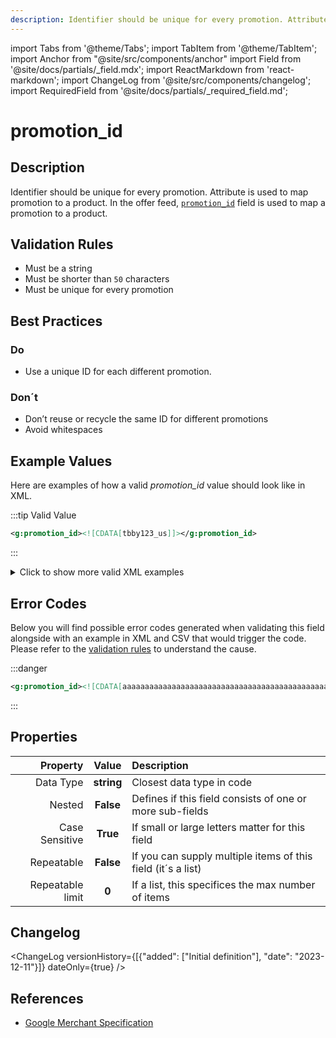 ```yaml
---
description: Identifier should be unique for every promotion. Attribute is used to map promotion to a product. In the offer feed, [`promotion_id`](/fields/offer/promotion_id.md) field is used to map a promotion to a product.
---
```


import Tabs from '@theme/Tabs';
import TabItem from '@theme/TabItem';
import Anchor from "@site/src/components/anchor"
import Field from '@site/docs/partials/_field.mdx';
import ReactMarkdown from 'react-markdown';
import ChangeLog from '@site/src/components/changelog';
import RequiredField from '@site/docs/partials/_required_field.md';

# promotion_id

<RequiredField/>

## Description

Identifier should be unique for every promotion. Attribute is used to map promotion to a product. In the offer feed, [`promotion_id`](/fields/offer/promotion_id.md) field is used to map a promotion to a product.






## Validation Rules

- Must be a string
- Must be shorter than `50` characters
- Must be unique for every promotion


## Best Practices


### Do

- Use a unique ID for each different promotion.



### Don´t

- Don’t reuse or recycle the same ID for different promotions
- Avoid whitespaces




## Example Values

Here are examples of how a valid *promotion_id* value should look like in XML.


:::tip Valid Value

```xml
<g:promotion_id><![CDATA[tbby123_us]]></g:promotion_id>
```

:::

<details>
  <summary>Click to show more valid XML examples</summary>
  <div>

```xml
<g:promotion_id><![CDATA[tbby123_us]]></g:promotion_id>
```


  </div>
</details>


## Error Codes

Below you will find possible error codes generated when validating this field alongside with an example in XML and CSV that would trigger the code. Please refer to the [validation rules](#validation-rules) to understand the cause.


:::danger <Anchor id="validation_invalid_length" title="validation_invalid_length" />

```xml
<g:promotion_id><![CDATA[aaaaaaaaaaaaaaaaaaaaaaaaaaaaaaaaaaaaaaaaaaaaaaaaaaa (more than 50 characters value)]]></g:promotion_id>
```

:::



## Properties

|     **Property** |         **Value**          | **Description**                                              |
|-----------------:|:--------------------------:|:-------------------------------------------------------------|
|        Data Type |    **string**     | Closest data type in code                                    |
|           Nested |      **False**      | Defines if this field consists of one or more sub-fields     |
|   Case Sensitive |  **True**  | If small or large letters matter for this field              |
|       Repeatable |    **False**    | If you can supply multiple items of this field (it´s a list) |
| Repeatable limit | **0** | If a list, this specifices the max number of items           |

## Changelog
<ChangeLog versionHistory={[{"added": ["Initial definition"], "date": "2023-12-11"}]} dateOnly={true} />

## References
- [Google Merchant Specification](https://support.google.com/merchants/answer/7050148)
